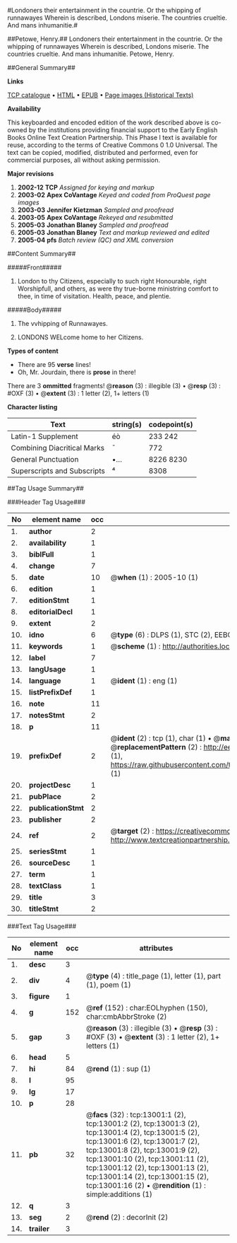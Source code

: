 #Londoners their entertainment in the countrie. Or the whipping of runnawayes Wherein is described, Londons miserie. The countries crueltie. And mans inhumanitie.#

##Petowe, Henry.##
Londoners their entertainment in the countrie. Or the whipping of runnawayes Wherein is described, Londons miserie. The countries crueltie. And mans inhumanitie.
Petowe, Henry.

##General Summary##

**Links**

[TCP catalogue](http://www.ota.ox.ac.uk/tcp/)  • 
[HTML](http://tei.it.ox.ac.uk/tcp/Texts-HTML/free/A09/A09527.html)  • 
[EPUB](http://tei.it.ox.ac.uk/tcp/Texts-EPUB/free/A09/A09527.epub) • 
[Page images (Historical Texts)](https://data.historicaltexts.jisc.ac.uk/view?pubId=eebo-99847932e&pageId=eebo-99847932e-13001-1)

**Availability**

This keyboarded and encoded edition of the
	       work described above is co-owned by the institutions
	       providing financial support to the Early English Books
	       Online Text Creation Partnership. This Phase I text is
	       available for reuse, according to the terms of Creative
	       Commons 0 1.0 Universal. The text can be copied,
	       modified, distributed and performed, even for
	       commercial purposes, all without asking permission.

**Major revisions**

1. __2002-12__ __TCP__ *Assigned for keying and markup*
1. __2003-02__ __Apex CoVantage__ *Keyed and coded from ProQuest page images*
1. __2003-03__ __Jennifer Kietzman__ *Sampled and proofread*
1. __2003-05__ __Apex CoVantage__ *Rekeyed and resubmitted*
1. __2005-03__ __Jonathan Blaney__ *Sampled and proofread*
1. __2005-03__ __Jonathan Blaney__ *Text and markup reviewed and edited*
1. __2005-04__ __pfs__ *Batch review (QC) and XML conversion*

##Content Summary##

#####Front#####

1. London to thy Citizens, especially to such right Honourable, right Worshipfull, and others, as were thy true-borne ministring comfort to thee, in time of visitation. Health, peace, and plentie.

#####Body#####

1. The vvhipping of Runnawayes.

1. LONDONS WELcome home to her Citizens.

**Types of content**

  * There are 95 **verse** lines!
  * Oh, Mr. Jourdain, there is **prose** in there!

There are 3 **ommitted** fragments! 
 @__reason__ (3) : illegible (3)  •  @__resp__ (3) : #OXF (3)  •  @__extent__ (3) : 1 letter (2), 1+ letters (1)

**Character listing**


|Text|string(s)|codepoint(s)|
|---|---|---|
|Latin-1 Supplement|éò|233 242|
|Combining             Diacritical Marks|̄|772|
|General Punctuation|•…|8226 8230|
|Superscripts             and Subscripts|⁴|8308|

##Tag Usage Summary##

###Header Tag Usage###

|No|element name|occ|attributes|
|---|---|---|---|
|1.|__author__|2||
|2.|__availability__|1||
|3.|__biblFull__|1||
|4.|__change__|7||
|5.|__date__|10| @__when__ (1) : 2005-10 (1)|
|6.|__edition__|1||
|7.|__editionStmt__|1||
|8.|__editorialDecl__|1||
|9.|__extent__|2||
|10.|__idno__|6| @__type__ (6) : DLPS (1), STC (2), EEBO-CITATION (1), PROQUEST (1), VID (1)|
|11.|__keywords__|1| @__scheme__ (1) : http://authorities.loc.gov/ (1)|
|12.|__label__|7||
|13.|__langUsage__|1||
|14.|__language__|1| @__ident__ (1) : eng (1)|
|15.|__listPrefixDef__|1||
|16.|__note__|11||
|17.|__notesStmt__|2||
|18.|__p__|11||
|19.|__prefixDef__|2| @__ident__ (2) : tcp (1), char (1)  •  @__matchPattern__ (2) : ([0-9\-]+):([0-9IVX]+) (1), (.+) (1)  •  @__replacementPattern__ (2) : http://eebo.chadwyck.com/downloadtiff?vid=$1&page=$2 (1), https://raw.githubusercontent.com/textcreationpartnership/Texts/master/tcpchars.xml#$1 (1)|
|20.|__projectDesc__|1||
|21.|__pubPlace__|2||
|22.|__publicationStmt__|2||
|23.|__publisher__|2||
|24.|__ref__|2| @__target__ (2) : https://creativecommons.org/publicdomain/zero/1.0/ (1), http://www.textcreationpartnership.org/docs/. (1)|
|25.|__seriesStmt__|1||
|26.|__sourceDesc__|1||
|27.|__term__|1||
|28.|__textClass__|1||
|29.|__title__|3||
|30.|__titleStmt__|2||


###Text Tag Usage###

|No|element name|occ|attributes|
|---|---|---|---|
|1.|__desc__|3||
|2.|__div__|4| @__type__ (4) : title_page (1), letter (1), part (1), poem (1)|
|3.|__figure__|1||
|4.|__g__|152| @__ref__ (152) : char:EOLhyphen (150), char:cmbAbbrStroke (2)|
|5.|__gap__|3| @__reason__ (3) : illegible (3)  •  @__resp__ (3) : #OXF (3)  •  @__extent__ (3) : 1 letter (2), 1+ letters (1)|
|6.|__head__|5||
|7.|__hi__|84| @__rend__ (1) : sup (1)|
|8.|__l__|95||
|9.|__lg__|17||
|10.|__p__|28||
|11.|__pb__|32| @__facs__ (32) : tcp:13001:1 (2), tcp:13001:2 (2), tcp:13001:3 (2), tcp:13001:4 (2), tcp:13001:5 (2), tcp:13001:6 (2), tcp:13001:7 (2), tcp:13001:8 (2), tcp:13001:9 (2), tcp:13001:10 (2), tcp:13001:11 (2), tcp:13001:12 (2), tcp:13001:13 (2), tcp:13001:14 (2), tcp:13001:15 (2), tcp:13001:16 (2)  •  @__rendition__ (1) : simple:additions (1)|
|12.|__q__|3||
|13.|__seg__|2| @__rend__ (2) : decorInit (2)|
|14.|__trailer__|3||
